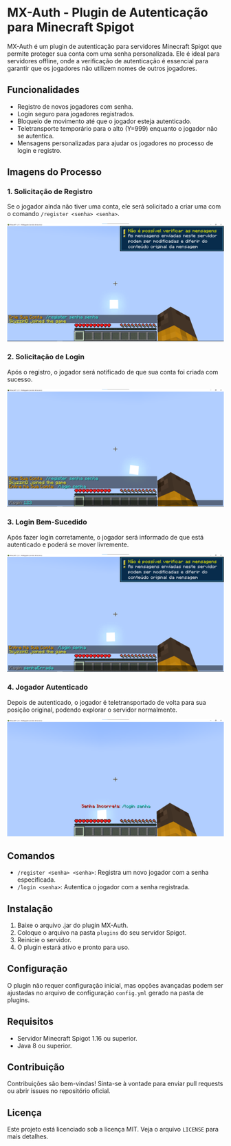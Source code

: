 # MX-Auth - Plugin de Autenticação para Minecraft Spigot

MX-Auth é um plugin de autenticação para servidores Minecraft Spigot que permite proteger sua conta com uma senha personalizada. Ele é ideal para servidores offline, onde a verificação de autenticação é essencial para garantir que os jogadores não utilizem nomes de outros jogadores.

## Funcionalidades

- Registro de novos jogadores com senha.
- Login seguro para jogadores registrados.
- Bloqueio de movimento até que o jogador esteja autenticado.
- Teletransporte temporário para o alto (Y=999) enquanto o jogador não se autentica.
- Mensagens personalizadas para ajudar os jogadores no processo de login e registro.

## Imagens do Processo

### 1. Solicitação de Registro
Se o jogador ainda não tiver uma conta, ele será solicitado a criar uma com o comando `/register <senha> <senha>`.

![Solicitação de Registro](https://github.com/skyzzin/MX-Auth/blob/master/readme_files/1.webp)

### 2.  Solicitação de Login
Após o registro, o jogador será notificado de que sua conta foi criada com sucesso.

![Registro Bem-Sucedido](https://github.com/skyzzin/MX-Auth/blob/master/readme_files/2.webp)

### 3. Login Bem-Sucedido
Após fazer login corretamente, o jogador será informado de que está autenticado e poderá se mover livremente.

![Login Bem-Sucedido](https://github.com/skyzzin/MX-Auth/blob/master/readme_files/5.webp)

### 4. Jogador Autenticado
Depois de autenticado, o jogador é teletransportado de volta para sua posição original, podendo explorar o servidor normalmente.

![Jogador Autenticado](https://github.com/skyzzin/MX-Auth/blob/master/readme_files/6.webp)

## Comandos

- `/register <senha> <senha>`: Registra um novo jogador com a senha especificada.
- `/login <senha>`: Autentica o jogador com a senha registrada.

## Instalação

1. Baixe o arquivo .jar do plugin MX-Auth.
2. Coloque o arquivo na pasta `plugins` do seu servidor Spigot.
3. Reinicie o servidor.
4. O plugin estará ativo e pronto para uso.

## Configuração

O plugin não requer configuração inicial, mas opções avançadas podem ser ajustadas no arquivo de configuração `config.yml` gerado na pasta de plugins.

## Requisitos

- Servidor Minecraft Spigot 1.16 ou superior.
- Java 8 ou superior.

## Contribuição

Contribuições são bem-vindas! Sinta-se à vontade para enviar pull requests ou abrir issues no repositório oficial.

## Licença

Este projeto está licenciado sob a licença MIT. Veja o arquivo `LICENSE` para mais detalhes.
